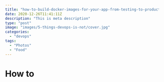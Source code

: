 ```yaml
---
title: "how-to-build-docker-images-for-your-app-from-testing-to-production"
date: 2020-12-26T11:41:11Z
description: "This is meta description"
type: "post"
image: "images/5-things-devops-is-not/cover.jpg"
categories: 
  - "devops"
tags:
  - "Photos"
  - "Food"
---
```


# How to 
